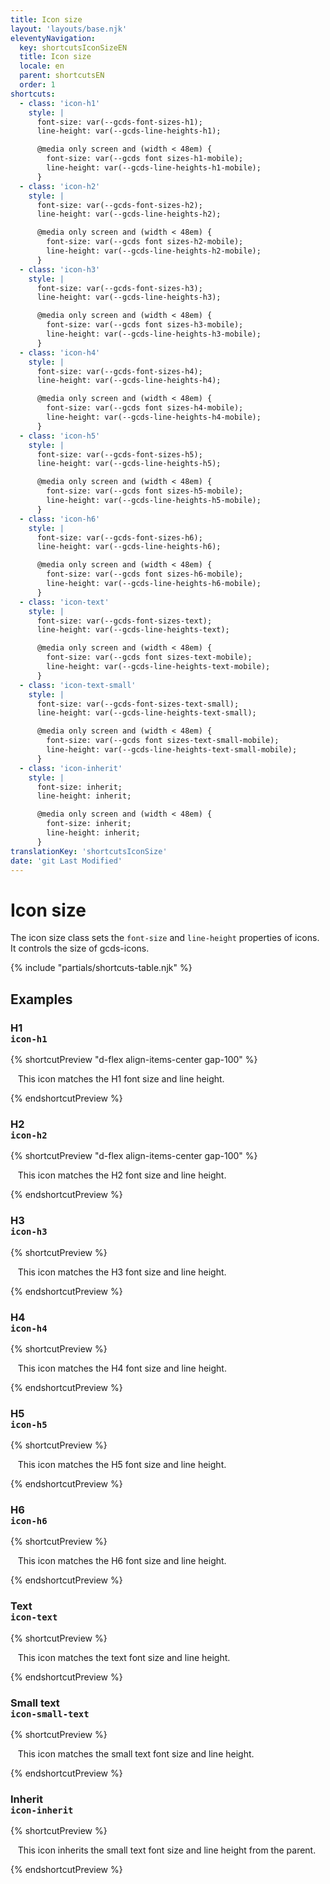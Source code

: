 ```yaml
---
title: Icon size
layout: 'layouts/base.njk'
eleventyNavigation:
  key: shortcutsIconSizeEN
  title: Icon size
  locale: en
  parent: shortcutsEN
  order: 1
shortcuts:
  - class: 'icon-h1'
    style: |
      font-size: var(--gcds-font-sizes-h1);
      line-height: var(--gcds-line-heights-h1);

      @media only screen and (width < 48em) {
        font-size: var(--gcds font sizes-h1-mobile);
        line-height: var(--gcds-line-heights-h1-mobile);
      }
  - class: 'icon-h2'
    style: |
      font-size: var(--gcds-font-sizes-h2);
      line-height: var(--gcds-line-heights-h2);

      @media only screen and (width < 48em) {
        font-size: var(--gcds font sizes-h2-mobile);
        line-height: var(--gcds-line-heights-h2-mobile);
      }
  - class: 'icon-h3'
    style: |
      font-size: var(--gcds-font-sizes-h3);
      line-height: var(--gcds-line-heights-h3);

      @media only screen and (width < 48em) {
        font-size: var(--gcds font sizes-h3-mobile);
        line-height: var(--gcds-line-heights-h3-mobile);
      }
  - class: 'icon-h4'
    style: |
      font-size: var(--gcds-font-sizes-h4);
      line-height: var(--gcds-line-heights-h4);

      @media only screen and (width < 48em) {
        font-size: var(--gcds font sizes-h4-mobile);
        line-height: var(--gcds-line-heights-h4-mobile);
      }
  - class: 'icon-h5'
    style: |
      font-size: var(--gcds-font-sizes-h5);
      line-height: var(--gcds-line-heights-h5);

      @media only screen and (width < 48em) {
        font-size: var(--gcds font sizes-h5-mobile);
        line-height: var(--gcds-line-heights-h5-mobile);
      }
  - class: 'icon-h6'
    style: |
      font-size: var(--gcds-font-sizes-h6);
      line-height: var(--gcds-line-heights-h6);

      @media only screen and (width < 48em) {
        font-size: var(--gcds font sizes-h6-mobile);
        line-height: var(--gcds-line-heights-h6-mobile);
      }
  - class: 'icon-text'
    style: |
      font-size: var(--gcds-font-sizes-text);
      line-height: var(--gcds-line-heights-text);

      @media only screen and (width < 48em) {
        font-size: var(--gcds font sizes-text-mobile);
        line-height: var(--gcds-line-heights-text-mobile);
      }
  - class: 'icon-text-small'
    style: |
      font-size: var(--gcds-font-sizes-text-small);
      line-height: var(--gcds-line-heights-text-small);

      @media only screen and (width < 48em) {
        font-size: var(--gcds font sizes-text-small-mobile);
        line-height: var(--gcds-line-heights-text-small-mobile);
      }
  - class: 'icon-inherit'
    style: |
      font-size: inherit;
      line-height: inherit;

      @media only screen and (width < 48em) {
        font-size: inherit;
        line-height: inherit;
      }
translationKey: 'shortcutsIconSize'
date: 'git Last Modified'
---
```


# Icon size

The icon size class sets the `font-size` and `line-height` properties of icons. It controls the size of <gcds-link href="{{ links.icon }}">gcds-icons</gcds-link>.

{% include "partials/shortcuts-table.njk" %}

## Examples

### H1<br/>`icon-h1`

{% shortcutPreview  "d-flex align-items-center gap-100" %}

<p>
  <span class="gcds-icon-info-circle icon-h1"></span> This icon matches the H1 font size and line height.
</p>
{% endshortcutPreview %}

### H2<br/>`icon-h2`

{% shortcutPreview  "d-flex align-items-center gap-100" %}

<p>
  <span class="gcds-icon-info-circle icon-h2"></span> This icon matches the H2 font size and line height.
</p>
{% endshortcutPreview %}

### H3<br/>`icon-h3`

{% shortcutPreview %}

<p>
  <span class="gcds-icon-info-circle icon-h3"></span> This icon matches the H3 font size and line height.
</p>
{% endshortcutPreview %}

### H4<br/>`icon-h4`

{% shortcutPreview %}

<p>
  <span class="gcds-icon-info-circle icon-h4"></span> This icon matches the H4 font size and line height.
</p>
{% endshortcutPreview %}

### H5<br/>`icon-h5`

{% shortcutPreview %}

<p>
  <span class="gcds-icon-info-circle icon-h5"></span> This icon matches the H5 font size and line height.
</p>
{% endshortcutPreview %}

### H6<br/>`icon-h6`

{% shortcutPreview %}

<p>
  <span class="gcds-icon-info-circle icon-h6"></span> This icon matches the H6 font size and line height.
</p>
{% endshortcutPreview %}

### Text<br/>`icon-text`

{% shortcutPreview %}

<p>
  <span class="gcds-icon-info-circle icon-text"></span> This icon matches the text font size and line height.
</p>
{% endshortcutPreview %}

### Small text<br/>`icon-small-text`

{% shortcutPreview %}

<p>
  <span class="gcds-icon-info-circle icon-small-text"></span> This icon matches the small text font size and line height.
</p>
{% endshortcutPreview %}

### Inherit<br/>`icon-inherit`

{% shortcutPreview %}

<p class="font-text-small">
  <span class="gcds-icon-info-circle icon-inherit"></span> This icon inherits the small text font size and line height from the parent.
</p>
{% endshortcutPreview %}
